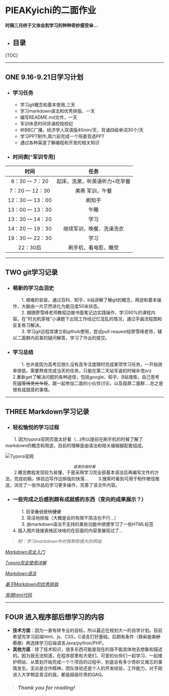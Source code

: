 # PIEAKyichi的二面作业
**时隔三月​终于又​体会到​学习​的​种种​奇妙感受:laughing:...**  

* ## 目录

[TOC]
****
## ONE    9.16-9.21日学习计划 

* ### 学习任务  

    + 学习git概念和基本使用,三天  
    + 学习markdown语法和优秀排版，一天  
    + 编写README.md文件，一天
    + 军训休息时间背诵校规校纪
    + 听BBC广播，经济学人双语版40min/天，背诵四级单词30个/天
    + 学习PPT制作,周六前完成一个班委竞选PPT
    + 通过各种渠道了解编程和开发的相关知识

* ### 时间表[^军训专用]

|      时间       |             任务              |
| :-------------: | :---------------------------: |
|  6：30 — 7：20  | 起床，洗漱，听英语听力+吃早餐 |
| 7：20 — 12：30  |      ~~美黑~~ 军训，午餐      |
| 12：30 — 13：00 |            刷知乎             |
| 13：00 — 13：30 |             午睡              |
| 13：30 — 14：20 |             学习              |
| 14：20 — 19：30 |   继续军训，晚餐，洗澡洗衣    |
| 19：30 — 22：30 |             学习              |
|    22：30后     |     刷手机，看电影，睡觉      |

****

## TWO    git学习记录  

* ### 萌新的学习血泪史  
  &emsp;&emsp;1. 艰难的安装，通过百科、知乎、b站讲解了解git的概念，用途和基本操作，大脑由一片茫然进化为能见度50米状态。  
  &emsp;&emsp;2. 跟随廖雪峰老师教程边做书面笔记边实践操作，学习90%的课程内容。在“时光机穿梭”小课题下出现工作线记忆混乱的情况，通过手画流程图和反复练习解决。  
  &emsp;&emsp;3. 学习git远程库建立和github使用，尝试pull request给廖雪峰老师，辅以二面群内前辈的疑问解答，学习了作业的提交。  
  
* ### 学习总结  
  &emsp;&emsp;1. 也许是因为高考后很久没有高专注度限时完成某项学习任务，一开始效率很低，需要熬夜完成当天的任务，只能在第二天站军姿的时候补觉orz
  &emsp;&emsp;2.重新get了解决问题的各种途径，包括google、知乎、B站搜索，自己思考死磕~~等待灵光乍现~~，跟一起参加二面的小伙伴讨论，以及窥屏二面群....总之是很有成就感的事情。
****

## THREE Markdown学习记录

* ### 轻松愉悦的学习过程

&emsp;&emsp;1. 因为typora官网页面太好看（...)所以提前在刷手机的时候了解了markdown的概念和用途，目前的理解是由语法和相关编辑器配套组成。  


![Typora官网](https://github.com/PIEAKyichi/my_sher_coder/blob/master/PIEAK_wangxt/Typora官网/Typora官网.png)  

<center><i><small>是真的很好看</small></i></center>  
&emsp;&emsp;2.概览教程发现较为易懂，于是采用学习完全部基本语法后再编写文件的方法，完成初稿，体验边写作边排版的快落...  
&emsp;&emsp;3.搜索时看到可用于制作微信推送，浏览了一些作品后学习更多操作，完善了该文件内容。  

* ### 一些完成之后感到颇有成就感的东西（变向的成果展示？）  
  &emsp;&emsp;1. 目录~~虽说是快捷键~~  
  &emsp;&emsp;2. 简洁地排版（大概是会的有限不简洁也不行...）  
  &emsp;&emsp;3. 由markdown语法不支持的某些功能中顺便学习了一些HTML标签
  &emsp;&emsp;4. 插入图片链接表格区块啥的在前面的内容里展现过了...   

>  *附：学习markdown中对我帮助很大的网站*  

  [*Markdown完全入门*](https://zhuanlan.zhihu.com/p/33698205)

  [*Typora完全使用详解*](https://sspai.com/post/54912)

  [*Markdown语法*](https://blog.csdn.net/woswod/article/details/82753451)

  [*基于Markdown的优秀排版*](https://www.kancloud.cn/lorne/standard/500410#4_15)

  [*常用html代码*](https://blog.csdn.net/weixin_36886116/article/details/83027953)

****

## FOUR  进入程序部后想学习的内容

-  **技术方面**：因为一直有转专业的目标，所以最近在规划大一的自学计划。目前希望先学习前端html、js、CSS，C语言打好基础，后期有条件（~~其实是美好愿景~~）再选择学习后端语言Java/python/PHP。
-  **其他方面**：除了技术知识，很多东西可能是现在的我不能具体地去想象和描述的。因为我无法知道，在程序部里和大佬们、可爱的伙伴们一起学习、一起维护网站、从策划开始完成一个个项目的过程中，到底会有多少奇妙又难忘的事情发生。无论是合作精神，团队体验还是个人的开发经验，工作能力，对于刚进入大学稍显青涩的我，都是超级珍贵的QAQ。

>  ### *Thank you for reading!*

